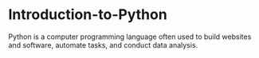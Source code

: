 # Introduction-to-Python
Python is a computer programming language often used to build websites and software, automate tasks, and conduct data analysis.
